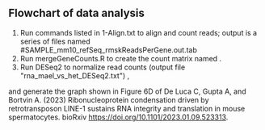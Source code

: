 ## Flowchart of data analysis

1) Run commands listed in 1-Align.txt to align and count reads; output is a series of files named #SAMPLE_mm10_refSeq_rmskReadsPerGene.out.tab
2) Run mergeGeneCounts.R to create the count matrix named .
3) Run DESeq2 to normalize read counts (output file "rna_mael_vs_het_DESeq2.txt") , 

and generate the graph shown in Figure 6D of De Luca C, Gupta A, and Bortvin A. (2023) Ribonucleoprotein condensation driven by retrotransposon LINE-1 sustains RNA integrity and translation in mouse spermatocytes. bioRxiv https://doi.org/10.1101/2023.01.09.523313.
